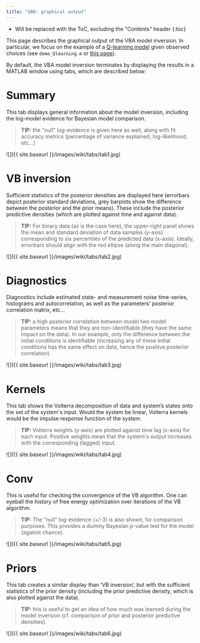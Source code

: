 ```yaml
---
title: "VBA: graphical output"
---
```

* Will be replaced with the ToC, excluding the "Contents" header
{:toc}

This page describes the graphical output of the VBA model inversion.
In particular, we focus on the example of a [Q-learning model](/wiki/Structure-of-VBA's-generative-model) given observed choices (see `demo_Qlearning.m` or [this page](/wiki/Fast-demo-Q-learning-model)).

By default, the VBA model inversion terminates by displaying the results in a MATLAB window using tabs, which are described below:

# Summary

This tab displays general information about the model inversion, including the log-model evidence for Bayesian model comparison.

> **TIP:** the "null" log-evidence is given here as well, along with fit accuracy metrics (percentage of variance explained, log-likelihood, etc...)

![]({{ site.baseurl }}/images/wiki/tabs/tab1.jpg)

# VB inversion

Sufficient statistics of the posterior densities are displayed here (errorbars depict posterior standard deviations, grey barplots show the difference between the posterior and the prior means). These include the posterior predictive densities (which are plotted against time and against data).

> **TIP:** For binary data (as is the case here), the upper-right panel shows the mean and standard deviation of data samples (y-axis) corresponding to six percentiles of the predicted data (x-axis). Ideally, errorbars should align with the red ellipse (along the main diagonal).

![]({{ site.baseurl }}/images/wiki/tabs/tab2.jpg)

# Diagnostics

Diagnostics include estimated state- and measurement noise time-series, histograms and autocorrelation, as well as the parameters' posterior correlation matrix, etc…

> **TIP:** a high posterior correlation between model two model parameters means that they are non-identifiable (they have the same impact on the data). In our example, only the difference between the initial conditions is identifiable (increasing any of these initial conditions has the same effect on data, hence the positive posterior correlation).

![]({{ site.baseurl }}/images/wiki/tabs/tab3.jpg)

# Kernels

This tab shows the Volterra decomposition of data and system’s states onto the set of the system's input. Would the system be linear, Volterra kernels would be the impulse response function of the system.

> **TIP:** Volterra weights (y-axis) are plotted against time lag (x-axis) for each input. Positive weights mean that the system's output increases with the corresponding (lagged) input.

![]({{ site.baseurl }}/images/wiki/tabs/tab4.jpg)

# Conv

This is useful for checking the convergence of the VB algorithm. One can eyeball the history of free energy optimization over iterations of the VB algorithm.

> **TIP:** The "null" log-evidence (+/-3) is also shown, for comparison purposes. This provides a dummy Bayesian p-value test for the model (against chance).

![]({{ site.baseurl }}/images/wiki/tabs/tab5.jpg)

# Priors

This tab creates a similar display than ‘VB inversion’, but with the sufficient statistics of the prior density (including the prior predictive density, which is also plotted against the data).

> **TIP:** this is useful to get an idea of how much was learned during the model inversion (cf. comparison of prior and posterior predictive densities).

![]({{ site.baseurl }}/images/wiki/tabs/tab6.jpg)
